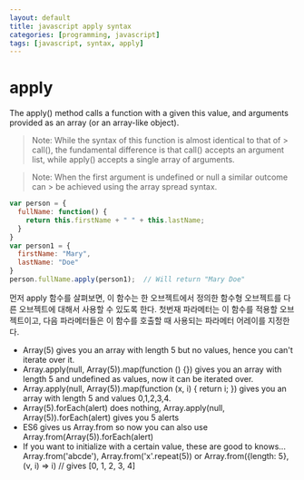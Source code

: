 ```yaml
---
layout: default
title: javascript apply syntax
categories: [programming, javascript]
tags: [javascript, syntax, apply]
---
```


# apply


The apply() method calls a function with a given this value, and arguments provided as an array (or an array-like object).

> Note: While the syntax of this function is almost identical to that of > call(), the fundamental difference is that call() accepts an argument list, while apply() accepts a single array of arguments.

> Note: When the first argument is undefined or null a similar outcome can > be achieved using the array spread syntax.

```js
var person = {
  fullName: function() {
    return this.firstName + " " + this.lastName;
  }
}
var person1 = {
  firstName: "Mary",
  lastName: "Doe"
}
person.fullName.apply(person1);  // Will return "Mary Doe"
```

먼저 apply 함수를 살펴보면,
이 함수는 한 오브젝트에서 정의한 함수형 오브젝트를 다른 오브젝트에 대해서 사용할 수 있도록 한다.
첫번재 파라메터는 이 함수를 적용할 오브젝트이고, 다음 파라메터들은 이 함수를 호출할 때 사용되는 파라메터 어레이를 지정한다.

* Array(5) gives you an array with length 5 but no values, hence you can't iterate over it.
* Array.apply(null, Array(5)).map(function () {}) gives you an array with length 5 and undefined as values, now it can be iterated over.
* Array.apply(null, Array(5)).map(function (x, i) { return i; }) gives you an array with length 5 and values 0,1,2,3,4.
* Array(5).forEach(alert) does nothing, Array.apply(null, Array(5)).forEach(alert) gives you 5 alerts
* ES6 gives us Array.from so now you can also use Array.from(Array(5)).forEach(alert)
* If you want to initialize with a certain value, these are good to knows...
Array.from('abcde'), Array.from('x'.repeat(5))
or Array.from({length: 5}, (v, i) => i)   // gives [0, 1, 2, 3, 4]